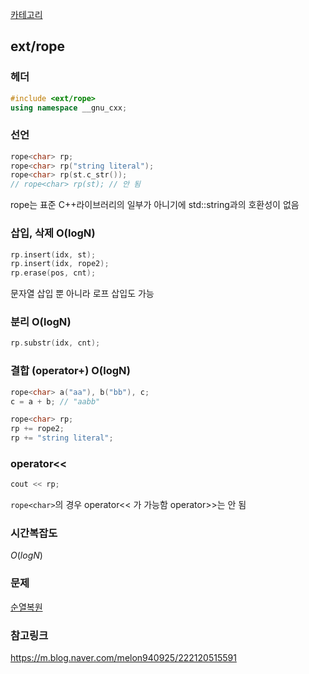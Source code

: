 [카테고리](/README.md)
## ext/rope
### 헤더
```cpp
#include <ext/rope>
using namespace __gnu_cxx;
```
### 선언
```cpp
rope<char> rp;
rope<char> rp("string literal");
rope<char> rp(st.c_str());
// rope<char> rp(st); // 안 됨
```
rope는 표준 C++라이브러리의 일부가 아니기에 std::string과의 호환성이 없음
### 삽입, 삭제 O(logN)
```cpp
rp.insert(idx, st);
rp.insert(idx, rope2);
rp.erase(pos, cnt);
```
문자열 삽입 뿐 아니라 로프 삽입도 가능
### 분리 O(logN)
```cpp
rp.substr(idx, cnt);
```
### 결합 (operator+) O(logN)
```cpp
rope<char> a("aa"), b("bb"), c;
c = a + b; // "aabb"

rope<char> rp;
rp += rope2;
rp += "string literal";
```
### operator\<\<
```cpp
cout << rp;
```
`rope<char>`의 경우 operator\<\< 가 가능함
operator\>\>는 안 됨

### 시간복잡도
$O(logN)$   

### 문제
[순열복원](https://www.acmicpc.net/problem/1777)

### 참고링크
https://m.blog.naver.com/melon940925/222120515591   